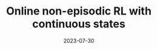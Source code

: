 ---
layout: distill
title: Online non-episodic RL with continuous states
description: Learning to control in generic continuous dynamical systems
date: 2023-07-30

# Distill style options
authors:
  - name: Lorenzo Croissant
    affiliations:
      name: CEREMADE, Université Paris-Dauphine, Criteo AI Lab
bibliography: RLdifflimit.bib

# Optionally, you can add a table of contents to your post.
# NOTES:
#   - make sure that TOC names match the actual section names
#     for hyperlinks within the post to work correctly.
#   - we may want to automate TOC generation in the future using
#     jekyll-toc plugin (https://github.com/toshimaru/jekyll-toc).
#toc:
#  - name: Intro
    # if a section has subsections, you can add them as follows:
    # subsections:
    #   - name: Example Child Subsection 1
    #   - name: Example Child Subsection 2



comments: true
tags: [Reinforcement Learning, Control Theory, Online Learning]
categories: 
---